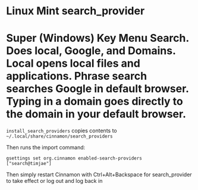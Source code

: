 # Linux Mint search_provider
# Super (Windows) Key Menu Search.  Does local, Google, and Domains.  Local opens local files and applications.  Phrase search searches Google in default browser.  Typing in a domain goes directly to the domain in your default browser.

<code>install_search_providers</code> copies contents to <code>~/.local/share/cinnamon/search_providers</code>

Then runs the import command:

<code>gsettings set org.cinnamon enabled-search-providers [\"search@timjae\"]</code>

Then simply restart Cinnamon with Ctrl+Alt+Backspace for search_provider to take effect or log out and log back in
